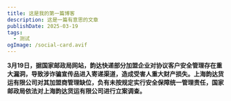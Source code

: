 ```yaml
---
title: 这是我的第一篇博客
description: 这是一篇有意思的文章
publishDate: 2025-03-19
tags:
  - 测试
ogImage: /social-card.avif
---
```

[](https://baijiahao.baidu.com/s?id=1827015620462218979)
**3月19日，据国家邮政局网站，韵达快递部分加盟企业对协议客户安全管理存在重大漏洞，导致涉诈骗宣传品进入寄递渠道，造成受害人重大财产损失。上海韵达货运有限公司对其加盟商管理缺位，负有未按规定实行安全保障统一管理责任，国家邮政局依法对上海韵达货运有限公司进行立案调查。**
